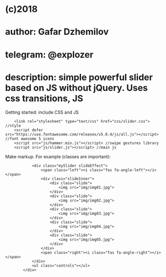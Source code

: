 # (c)2018 
# author: Gafar Dzhemilov
# telegram: @explozer
# description: simple powerful slider based on JS without jQuery. Uses css transitions, JS 


Getting started:
	include CSS and JS
```
	<link rel="stylesheet" type="text/css" href="css/slider.css"> //style
	<script defer src="https://use.fontawesome.com/releases/v5.0.4/js/all.js"></script> //font awesome 5 icons
	<script src="js/hammer.min.js"></script> //swipe gestures library
	<script src="js/slider.js"></script> //main js
```



Make markup. For example (classes are important):
```		<div>
			<div class="mySlider slideEffect">
				<span class="left"><i class="fas fa-angle-left"></i></span>
				<div class="slideInner">
					<div class="slide">	
						<img src="img/img01.jpg">
					</div>
					<div class="slide">
						<img src="img/img02.jpg">
					</div>					
					<div class="slide">
						<img src="img/img03.jpg">
					</div>						
					<div class="slide">
						<img src="img/img04.jpg">
					</div>
					<div class="slide">
						<img src="img/img05.jpg">
					</div>
				</div>
				<span class="right"><i class="fas fa-angle-right"></i></span>
			</div>
			<ul class="controls"></ul>
		</div>
```
